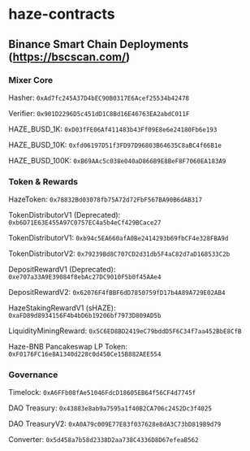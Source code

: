 # haze-contracts

## Binance Smart Chain Deployments (https://bscscan.com/)

### Mixer Core

Hasher: `0xAd7fc245A37D4bEC90B0317E6Acef25534b42478`

Verifier: `0x901D2296D5c451dD1C8Bd16E46763EA2abdC011F`

HAZE_BUSD_1K: `0xD03fFE06Af411483b43Ff09E8e6e24180Fb6e193`

HAZE_BUSD_10K: `0xfd06197D51f3FD97D96803B64635C8aBC4f66B1e`

HAZE_BUSD_100K: `0xB69AAc5c038e040aD866B9E8BeF8F7060EA183A9`

### Token & Rewards

HazeToken: `0x78832Bd03078fb75A72d72FbF567BA90B6dAB317`

TokenDistributorV1 (Deprecated): `0xb6D71E63E455A97C0757EC4a5b4eCf429BCace27`

TokenDistributorV1: `0xb94c5EA660afA0Be2414293b69fbCF4e328FBA9d`

TokenDistributorV2: `0x79239Bd8C707CD2d31db5F4aC82d7aD168533C2b`

DepositRewardV1 (Deprecated): `0xe707a33A9E39084f8ebAc27DC9010F5b0f45AAe4`

DepositRewardV2: `0x62076F4fBBF6dD7850759fD17b4A89A729E02AB4`

HazeStakingRewardV1 (sHAZE): `0xaFD89d8934156F4b4bD6b19206bf7973D809AD5b`

LiquidityMiningReward: `0x5C6ED8BD2419eC79bddD5F6C34f7aa452BbE8CfB`

Haze-BNB Pancakeswap LP Token: `0xF0176FC16e8A1340d228c0d450Ce15B882AEE554`

### Governance

Timelock: `0xA6FFb08fAe51046FdcD18605EB64f56CF4d7745f`

DAO Treasury: `0x43883e8ab9a7595a1f40B2CA706c2452Dc3f4025`

DAO TreasuryV2: `0xA0A79c009E77E83f037628e8dA3C73bD819B9d79`

Converter: `0x5d458a7b58d2338D2aa738C4336D8D67efeaB562`
